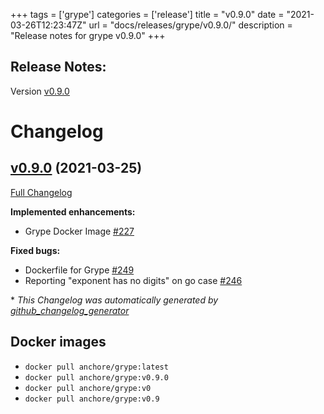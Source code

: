 +++
tags = ['grype']
categories = ['release']
title = "v0.9.0"
date = "2021-03-26T12:23:47Z"
url = "docs/releases/grype/v0.9.0/"
description = "Release notes for grype v0.9.0"
+++

## Release Notes:
Version [v0.9.0](https://github.com/anchore/grype/releases/tag/v0.9.0)

# Changelog

## [v0.9.0](https://github.com/anchore/grype/tree/v0.9.0) (2021-03-25)

[Full Changelog](https://github.com/anchore/grype/compare/v0.8.0...v0.9.0)

**Implemented enhancements:**

- Grype Docker Image [\#227](https://github.com/anchore/grype/issues/227)

**Fixed bugs:**

- Dockerfile for Grype [\#249](https://github.com/anchore/grype/issues/249)
- Reporting "exponent has no digits" on go case [\#246](https://github.com/anchore/grype/issues/246)



\* *This Changelog was automatically generated by [github_changelog_generator](https://github.com/github-changelog-generator/github-changelog-generator)*


## Docker images

- `docker pull anchore/grype:latest`
- `docker pull anchore/grype:v0.9.0`
- `docker pull anchore/grype:v0`
- `docker pull anchore/grype:v0.9`
